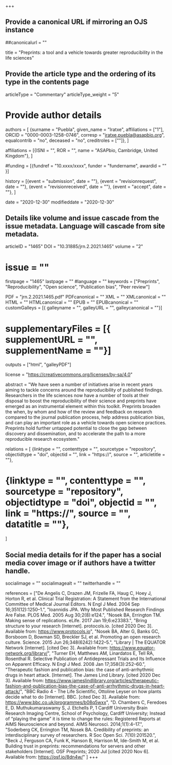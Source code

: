 +++
## Provide a canonical URL if mirroring an OJS instance
##canonicalurl = ""

title = "Preprints: a tool and a vehicle towards greater reproducibility in the life sciences"

## Provide the article type and the ordering of its type in the contents page
articleType = "Commentary"
articleType_weight = "5"

# Provide author details
authors = [
  {surname = "Puebla",  given_name = "Iratxe", affiliations = ["1"],  ORCID = "0000-0003-1258-0746", corresp = "iratxe.puebla@asapbio.org", equalcontrib = "no", deceased = "no", creditroles = [""]},
]

affiliations = [{ISNI = "", ROR = "", name = "ASAPbio, Cambridge, United Kingdom"},
]

#funding = [{fundref = "10.xxxx/xxxx", funder = "fundername", awardid = "" }]

history = [{event = "submission", date = ""},
{event = "revisionrequest", date = ""},
{event = "revisionreceived", date = ""},
{event = "accept", date = ""},
]

date = "2020-12-30"
modifieddate = "2020-12-30"

## Details like volume and issue cascade from the issue metadata. Language will cascade from site metadata.

articleID = "1465"
DOI = "10.31885/jrn.2.2021.1465"
volume = "2"
# issue = ""
firstpage = "1465"
lastpage = ""
#language = ""
keywords = ["Preprints", "Reproducibility", "Open science", "Publication bias", "Peer review"]


PDF = "jrn.2.2021.1465.pdf"
PDFcanonical = ""
XML = ""
XMLcanonical = ""
HTML = ""
HTMLcanonical = ""
EPUB = ""
EPUBcanonical = ""
customGalleys = [{ galleyname = "", galleyURL = "", galleycanonical = ""}]
# supplementaryFiles = [{ supplementURL = "", supplementName = ""}]

outputs = ["html", "galleyPDF"]

license = "https://creativecommons.org/licenses/by-sa/4.0"

abstract = "We have seen a number of initiatives arise in recent years aiming to tackle concerns around the reproducibility of published findings. Researchers in the life sciences now have a number of tools at their disposal to boost the reproducibility of their science and preprints have emerged as an instrumental element within this toolkit. Preprints broaden the when, by whom and how of the review and feedback on research compared to the journal publication process, help address publication bias, and can play an important role as a vehicle towards open science practices. Preprints hold further untapped potential to close the gap between discovery and dissemination, and to accelerate the path to a more reproducible research ecosystem."

relations = [
  {linktype = "", contenttype = "", sourcetype = "repository", objectidtype = "doi", objectid = "", link = "https://", source = "", articletitle = ""},
#  {linktype = "", contenttype = "", sourcetype = "repository", objectidtype = "doi", objectid = "", link = "https://", source = "", datatitle = ""},
]

## Social media details for if the paper has a social media cover image or if authors have a twitter handle.
socialimage = ""
socialimagealt = ""
twitterhandle = ""

references = ["De Angelis C, Drazen JM, Frizelle FA, Haug C, Hoey J, Horton R, et al. Clinical Trial Registration: A Statement from the International Committee of Medical Journal Editors. N Engl J Med. 2004 Sep 16;351(12):1250–1.",
"Ioannidis JPA. Why Most Published Research Findings Are False. PLOS Med. 2005 Aug 30;2(8):e124.",
"Nosek  BA,  Errington  TM.  Making  sense of replications. eLife. 2017 Jan 19;6:e23383.",
"Bring structure to your research [Internet]. protocols.io. [cited 2020 Dec 3]. Available from: https://www.protocols.io",
"Nosek BA, Alter G, Banks GC, Borsboom D, Bowman SD, Breckler SJ, et al. Promoting an open research culture. Science. 2015 Jun 26;348(6242):1422–5.",
"Library | The EQUATOR Network [Internet]. [cited Dec  3].  Available  from: https://www.equator-network.org/library/",
"Turner EH, Matthews AM, Linardatos E, Tell RA, Rosenthal R. Selective Publication of Antidepressant Trials and Its Influence on Apparent Efficacy. N Engl J Med. 2008 Jan 17;358(3):252–60.",
"Therapeutic fashion and publication bias: the case of anti-arrhythmic drugs in heart attack. [Internet]. The James Lind Library. [cited 2020 Dec 3]. Available from: https://www.jameslindlibrary.org/articles/therapeutic-fashion-and-publication-bias-the-case-of-anti-arrhythmic-drugs-in-heart-attack/",
"BBC Radio 4 - The Life Scientific, Ottoline Leyser on how plants decide what to do [Internet]. BBC. [cited Dec  3].  Available  from: https://www.bbc.co.uk/programmes/b08q5wxx",
"D. Chambers C, Feredoes E, D. Muthukumaraswamy S, J. Etchells P, 1 Cardiff University Brain Research Imaging Centre, School of Psychology, Cardiff University; Instead of “playing the game” it is time to change the rules: Registered Reports at AIMS Neuroscience  and  beyond.  AIMS  Neurosci. 2014;1(1):4–17.",
"Soderberg CK, Errington TM, Nosek BA. Credibility of preprints: an interdisciplinary survey of researchers. R Soc Open Sci. 7(10):201520.",
"Beck J, Ferguson CA, Funk K, Hanson B, Harrison M, Ide-Smith M, et al. Building trust in preprints: recommendations for servers and other stakeholders [Internet]. OSF Preprints; 2020 Jul [cited 2020 Nov 6]. Available from: https://osf.io/8dn4w/"
]
+++

